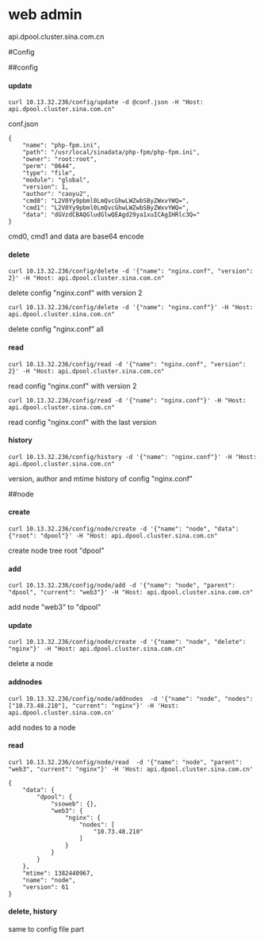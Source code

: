 web admin
========
api.dpool.cluster.sina.com.cn

#Config

##config

#### update

	curl 10.13.32.236/config/update -d @conf.json -H "Host: api.dpool.cluster.sina.com.cn"

conf.json

	{
	    "name": "php-fpm.ini",
	    "path": "/usr/local/sinadata/php-fpm/php-fpm.ini",
	    "owner": "root:root",
	    "perm": "0644",
	    "type": "file",
	    "module": "global",
	    "version": 1,
	    "author": "caoyu2",
	    "cmd0": "L2V0Yy9pbml0LmQvcGhwLWZwbSByZWxvYWQ=",
	    "cmd1": "L2V0Yy9pbml0LmQvcGhwLWZwbSByZWxvYWQ=",
	    "data": "dGVzdCBAQGludGlwQEAgd29ya1xuICAgIHRlc3Q="
	}

cmd0, cmd1 and data are base64 encode

#### delete

	curl 10.13.32.236/config/delete -d '{"name": "nginx.conf", "version": 2}' -H "Host: api.dpool.cluster.sina.com.cn"

delete config "nginx.conf" with version 2

	curl 10.13.32.236/config/delete -d '{"name": "nginx.conf"}' -H "Host: api.dpool.cluster.sina.com.cn"

delete config "nginx.conf" all


#### read

	curl 10.13.32.236/config/read -d '{"name": "nginx.conf", "version": 2}' -H "Host: api.dpool.cluster.sina.com.cn"

read config "nginx.conf" with version 2

	curl 10.13.32.236/config/read -d '{"name": "nginx.conf"}' -H "Host: api.dpool.cluster.sina.com.cn"

read config "nginx.conf" with the last version


#### history

	curl 10.13.32.236/config/history -d '{"name": "nginx.conf"}' -H "Host: api.dpool.cluster.sina.com.cn"

version, author and mtime history of config "nginx.conf"


##node

#### create

	curl 10.13.32.236/config/node/create -d '{"name": "node", "data": {"root": "dpool"}' -H "Host: api.dpool.cluster.sina.com.cn"

create node tree root "dpool"


#### add

	curl 10.13.32.236/config/node/add -d '{"name": "node", "parent": "dpool", "current": "web3"}' -H "Host: api.dpool.cluster.sina.com.cn"

add node "web3" to "dpool"

#### update

	curl 10.13.32.236/config/node/create -d '{"name": "node", "delete": "nginx"}' -H "Host: api.dpool.cluster.sina.com.cn"

delete a node

#### addnodes

	curl 10.13.32.236/config/node/addnodes  -d '{"name": "node", "nodes": ["10.73.48.210"], "current": "nginx"}' -H 'Host: api.dpool.cluster.sina.com.cn'

add nodes to a node

#### read

	curl 10.13.32.236/config/node/read  -d '{"name": "node", "parent": "web3", "current": "nginx"}' -H 'Host: api.dpool.cluster.sina.com.cn'

	{
	    "data": {
	        "dpool": {
	            "ssoweb": {}, 
	            "web3": {
	                "nginx": {
	                    "nodes": [
	                        "10.73.48.210"
	                    ]
	                }
	            }
	        }
	    }, 
	    "mtime": 1382440967, 
	    "name": "node", 
	    "version": 61
	}


#### delete, history 

same to config file part


## 
